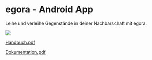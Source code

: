 # egora - Android App
Leihe und verleihe Gegenstände in deiner Nachbarschaft mit egora.

![](https://github.com/NanaMuffin/egora/blob/master/logo.png)

[Handbuch.pdf](https://github.com/NanaMuffin/egora/blob/master/egora_Handbuch.pdf)

[Dokumentation.pdf](https://github.com/NanaMuffin/egora/blob/master/egora_Dokumentation.pdf)
